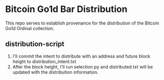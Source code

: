 # Bitcoin Go1d Bar Distribution

This repo serves to establish provenance for the distribution of the Bitcoin Go1d Ordinal collection.

## distribution-script

1. I'll commit the intent to distribute with an address and future block height to distribution_intent.txt
2. After the block height, I'll run selection.py and distributed.txt will be updated with the distribution information.
